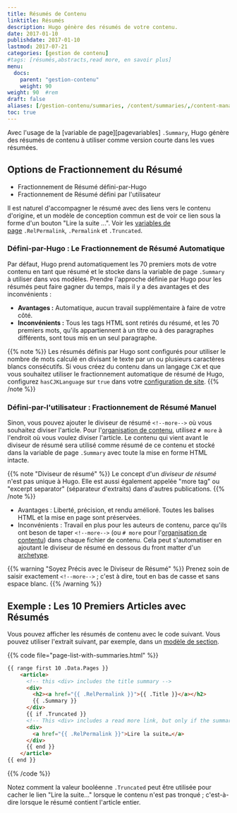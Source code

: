 ```yaml
---
title: Résumés de Contenu
linktitle: Résumés
description: Hugo génère des résumés de votre contenu. 
date: 2017-01-10
publishdate: 2017-01-10
lastmod: 2017-07-21
categories: [gestion de contenu]
#tags: [résumés,abstracts,read more, en savoir plus]
menu:
  docs:
    parent: "gestion-contenu"
    weight: 90
weight: 90	#rem
draft: false
aliases: [/gestion-contenu/summaries, /content/summaries/,/content-management/content-summaries/]
toc: true
---
```


Avec l'usage de la [variable de page][pagevariables] `.Summary`, Hugo génère des résumés de contenu à utiliser comme version courte dans les vues résumées.

## Options de Fractionnement du Résumé

* Fractionnement de Résumé défini-par-Hugo
* Fractionnement de Résumé défini par l'utilisateur

Il est naturel d'accompagner le résumé avec des liens vers le contenu d'origine, et un modèle de conception commun est de voir ce lien sous la forme d'un bouton "Lire la suite ...". Voir les [variables de page][pages variables] `.RelPermalink`, `.Permalink` et `.Truncated`.

### Défini-par-Hugo : Le Fractionnement de Résumé Automatique

Par défaut, Hugo prend automatiquement les 70 premiers mots de votre contenu en tant que résumé et le stocke dans la variable de page `.Summary` à utiliser dans vos modèles. Prendre l'approche définie par Hugo pour les résumés peut faire gagner du temps, mais il y a des avantages et des inconvénients :

* **Avantages :** Automatique, aucun travail supplémentaire à faire de votre côté.
* **Inconvénients :** Tous les tags HTML sont retirés du résumé, et les 70 premiers mots, qu'ils appartiennent à un titre ou à des paragraphes différents, sont tous mis en un seul paragraphe.

{{% note %}}
Les résumés définis par Hugo sont configurés pour utiliser le nombre de mots calculé en divisant le texte par un ou plusieurs caractères blancs consécutifs. Si vous créez du contenu dans un langage `CJK` et que vous souhaitez utiliser le fractionnement automatique de résumé de Hugo, configurez `hasCJKLanguage` sur  `true` dans votre [configuration de site][config].
{{% /note %}}

### Défini-par-l'utilisateur : Fractionnement de Résumé Manuel

Sinon, vous pouvez ajouter le diviseur de résumé <code>&#60;&#33;&#45;&#45;more&#45;&#45;&#62;</code> où vous souhaitez diviser l'article. Pour l'[organisation de contenu][org], utilisez `# more` à l'endroit où vous voulez diviser l'article. Le contenu qui vient avant le diviseur de résumé sera utilisé comme résumé de ce contenu et stocké dans la variable de page `.Summary` avec toute la mise en forme HTML intacte.

{{% note "Diviseur de résumé" %}}
Le concept d'un *diviseur de résumé* n'est pas unique à Hugo. Elle est aussi également appelée "more tag" ou "excerpt separator" (séparateur d'extraits) dans d'autres publications.
{{% /note %}}

* Avantages : Liberté, précision, et rendu amélioré. Toutes les balises HTML et la mise en page sont préservées.
* Inconvénients : Travail en plus pour les auteurs de contenu, parce qu'ils ont beson de taper <code>&#60;&#33;&#45;&#45;more&#45;&#45;&#62;</code> (ou `# more` pour l'[organisation de contentu][org]) dans chaque fichier de contenu. Cela peut s'automatiser en ajoutant le diviseur de résumé en dessous du front matter d'un [archetype](/content-management/archetypes/).

{{% warning "Soyez Précis avec le Diviseur de Résumé" %}}
Prenez soin de saisir exactement <code>&#60;&#33;&#45;&#45;more&#45;&#45;&#62;</code> ; c'est à dire, tout en bas de casse et sans espace blanc.
{{% /warning %}}

## Exemple : Les 10 Premiers Articles avec Résumés

Vous pouvez afficher les résumés de contenu avec le code suivant. Vous pouvez utiliser l'extrait suivant, par exemple, dans un [modèle de section][section template].

{{% code file="page-list-with-summaries.html" %}}
```html
{{ range first 10 .Data.Pages }}
    <article>
      <!-- this <div> includes the title summary -->
      <div>
        <h2><a href="{{ .RelPermalink }}">{{ .Title }}</a></h2>
        {{ .Summary }}
      </div>
      {{ if .Truncated }}
      <!-- This <div> includes a read more link, but only if the summary is truncated... -->
      <div>
        <a href="{{ .RelPermalink }}">Lire la suite…</a>
      </div>
      {{ end }}
    </article>
{{ end }}
```
{{% /code %}}

Notez comment la valeur booléenne `.Truncated` peut être utilisée pour cacher le lien "Lire la suite..." lorsque le contenu n'est pas tronqué ; c'est-à-dire lorsque le résumé contient l'article entier.

[config]: /demarrage/configuration/
[org]: /gestion-contenu/formats/
[pages variables]: /variables/page/
[section template]: /templates/section-templates/